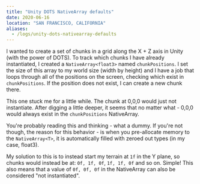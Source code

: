 ```yaml
---
title: "Unity DOTS NativeArray defaults"
date: 2020-06-16
location: "SAN FRANCISCO, CALIFORNIA"
aliases:
  - /logs/unity-dots-nativearray-defaults
---
```


I wanted to create a set of chunks in a grid along the X \+ Z axis in Unity (with the power of DOTS). To track which chunks I have already instantiated, I created a `NativeArray<float3>` named `chunkPositions`. I set the size of this array to my world size (width by height) and I have a job that loops through all of the positions on the screen, checking which exist in `chunkPositions`. If the position does not exist, I can create a new chunk there.

This one stuck me for a little while. The chunk at 0,0,0 would just not instantiate. After digging a little deeper, it seems that no matter what - 0,0,0 would always exist in the `chunkPositions` NativeArray.

You're probably reading this and thinking - what a dummy. If you're not though, the reason for this behavior - is when you pre-allocate memory to the `NativeArray<T>`, it is automatically filled with zeroed out types (in my case, float3).

My solution to this is to instead start my terrain at `1f` in the Y plane, so chunks would instead be at: `0f, 1f, 0f`, `1f, 1f, 0f` and so on. Simple! This also means that a value of `0f, 0f, 0f` in the NativeArray can also be considered "not instantiated".
